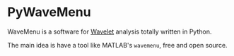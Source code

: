 PyWaveMenu
==========

WaveMenu is a software for [Wavelet](http://en.wikipedia.org/wiki/Wavelet "Wikipedia - Wavelet") analysis totally written in Python.

The main idea is have a tool like MATLAB's `wavemenu`, free and open source.
